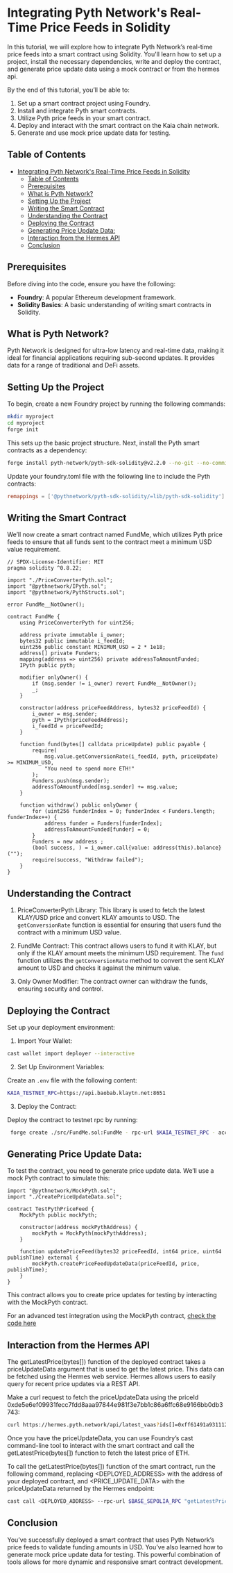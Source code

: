 # Integrating Pyth Network's Real-Time Price Feeds in Solidity

In this tutorial, we will explore how to integrate Pyth Network’s real-time price feeds into a smart contract using Solidity. You'll learn how to set up a project, install the necessary dependencies, write and deploy the contract, and generate price update data using a mock contract or from the hermes api.

By the end of this tutorial, you’ll be able to:

1. Set up a smart contract project using Foundry.
2. Install and integrate Pyth smart contracts.
3. Utilize Pyth price feeds in your smart contract.
4. Deploy and interact with the smart contract on the Kaia chain network.
5. Generate and use mock price update data for testing.

## Table of Contents
- [Integrating Pyth Network's Real-Time Price Feeds in Solidity](#integrating-pyth-networks-real-time-price-feeds-in-solidity)
  - [Table of Contents](#table-of-contents)
  - [Prerequisites](#prerequisites)
  - [What is Pyth Network?](#what-is-pyth-network)
  - [Setting Up the Project](#setting-up-the-project)
  - [Writing the Smart Contract](#writing-the-smart-contract)
  - [Understanding the Contract](#understanding-the-contract)
  - [Deploying the Contract](#deploying-the-contract)
  - [Generating Price Update Data:](#generating-price-update-data)
  - [Interaction from the Hermes API](#interaction-from-the-hermes-api)
  - [Conclusion](#conclusion)

## Prerequisites

Before diving into the code, ensure you have the following:

- **Foundry**: A popular Ethereum development framework.
- **Solidity Basics**: A basic understanding of writing smart contracts in Solidity.

## What is Pyth Network?

Pyth Network is designed for ultra-low latency and real-time data, making it ideal for financial applications requiring sub-second updates. It provides data for a range of traditional and DeFi assets.

## Setting Up the Project

To begin, create a new Foundry project by running the following commands:

```bash
mkdir myproject
cd myproject
forge init
```
This sets up the basic project structure. Next, install the Pyth smart contracts as a dependency:

```bash
forge install pyth-network/pyth-sdk-solidity@v2.2.0 --no-git --no-commit
```

Update your foundry.toml file with the following line to include the Pyth contracts:

```toml
remappings = ['@pythnetwork/pyth-sdk-solidity/=lib/pyth-sdk-solidity']
```
## Writing the Smart Contract
We’ll now create a smart contract named FundMe, which utilizes Pyth price feeds to ensure that all funds sent to the contract meet a minimum USD value requirement.

```solidity
// SPDX-License-Identifier: MIT
pragma solidity ^0.8.22;

import "./PriceConverterPyth.sol";
import "@pythnetwork/IPyth.sol";
import "@pythnetwork/PythStructs.sol";

error FundMe__NotOwner();

contract FundMe {
    using PriceConverterPyth for uint256;
    
    address private immutable i_owner;
    bytes32 public immutable i_feedId;
    uint256 public constant MINIMUM_USD = 2 * 1e18;
    address[] private Funders;
    mapping(address => uint256) private addressToAmountFunded;
    IPyth public pyth;

    modifier onlyOwner() {
        if (msg.sender != i_owner) revert FundMe__NotOwner();
        _;
    }

    constructor(address priceFeedAddress, bytes32 priceFeedId) {
        i_owner = msg.sender;
        pyth = IPyth(priceFeedAddress);
        i_feedId = priceFeedId;
    }

    function fund(bytes[] calldata priceUpdate) public payable {
        require(
            msg.value.getConversionRate(i_feedId, pyth, priceUpdate) >= MINIMUM_USD,
            "You need to spend more ETH!"
        );
        Funders.push(msg.sender);
        addressToAmountFunded[msg.sender] += msg.value;
    }

    function withdraw() public onlyOwner {
        for (uint256 funderIndex = 0; funderIndex < Funders.length; funderIndex++) {
            address funder = Funders[funderIndex];
            addressToAmountFunded[funder] = 0;
        }
        Funders = new address ;
        (bool success, ) = i_owner.call{value: address(this).balance}("");
        require(success, "Withdraw failed");
    }
}
```

## Understanding the Contract

1. PriceConverterPyth Library: This library is used to fetch the latest KLAY/USD price and convert KLAY amounts to USD. The `getConversionRate` function is essential for ensuring that users fund the contract with a minimum USD value.

2. FundMe Contract: This contract allows users to fund it with KLAY, but only if the KLAY amount meets the minimum USD requirement. The `fund` function utilizes the `getConversionRate` method to convert the sent KLAY amount to USD and checks it against the minimum value.

3. Only Owner Modifier: The contract owner can withdraw the funds, ensuring security and control.

## Deploying the Contract

Set up your deployment environment:

1. Import Your Wallet:

```bash
cast wallet import deployer --interactive
```

2. Set Up Environment Variables:

Create an `.env` file with the following content:

```bash
KAIA_TESTNET_RPC=https://api.baobab.klaytn.net:8651
```
3. Deploy the Contract:

Deploy the contract to testnet rpc by running:

```bash
 forge create ./src/FundMe.sol:FundMe - rpc-url $KAIA_TESTNET_RPC - account deployer
 ```

## Generating Price Update Data:

To test the contract, you need to generate price update data. We’ll use a mock Pyth contract to simulate this:

```solidity
import "@pythnetwork/MockPyth.sol";
import "./CreatePriceUpdateData.sol";

contract TestPythPriceFeed {
    MockPyth public mockPyth;

    constructor(address mockPythAddress) {
        mockPyth = MockPyth(mockPythAddress);
    }

    function updatePriceFeed(bytes32 priceFeedId, int64 price, uint64 publishTime) external {
        mockPyth.createPriceFeedUpdateData(priceFeedId, price, publishTime);
    }
}
```
This contract allows you to create price updates for testing by interacting with the MockPyth contract.

For an advanced test integration using the MockPyth contract, [check the code here](https://github.com/PaulElisha/foundryTemplate-PythPriceFeed/)

## Interaction from the Hermes API
The getLatestPrice(bytes[]) function of the deployed contract takes a priceUpdateData argument that is used to get the latest price. This data can be fetched using the Hermes web service. Hermes allows users to easily query for recent price updates via a REST API.

Make a curl request to fetch the priceUpdateData using the priceId 0xde5e6ef09931fecc7fdd8aaa97844e981f3e7bb1c86a6ffc68e9166bb0db3743:

```bash
curl https://hermes.pyth.network/api/latest_vaas?ids[]=0xff61491a931112ddf1bd8147cd1b641375f79f5825126d665480874634fd0ace
```

Once you have the priceUpdateData, you can use Foundry’s cast command-line tool to interact with the smart contract and call the getLatestPrice(bytes[]) function to fetch the latest price of ETH.

To call the getLatestPrice(bytes[]) function of the smart contract, run the following command, replacing <DEPLOYED_ADDRESS> with the address of your deployed contract, and <PRICE_UPDATE_DATA> with the priceUpdateData returned by the Hermes endpoint:

```bash
cast call <DEPLOYED_ADDRESS> --rpc-url $BASE_SEPOLIA_RPC "getLatestPrice(bytes[])" <PRICE_UPDATE_DATA>
```

## Conclusion
You’ve successfully deployed a smart contract that uses Pyth Network’s price feeds to validate funding amounts in USD. You’ve also learned how to generate mock price update data for testing. This powerful combination of tools allows for more dynamic and responsive smart contract development.